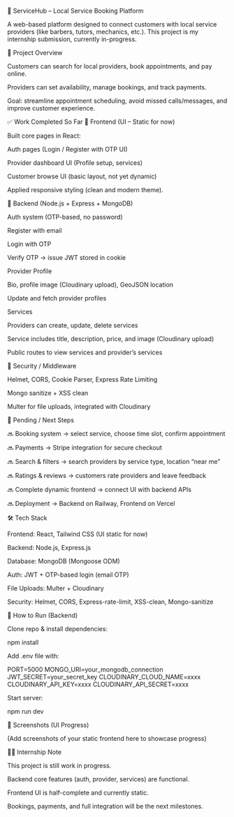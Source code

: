 🚀 ServiceHub – Local Service Booking Platform

A web-based platform designed to connect customers with local service providers (like barbers, tutors, mechanics, etc.).
This project is my internship submission, currently in-progress.

📌 Project Overview

Customers can search for local providers, book appointments, and pay online.

Providers can set availability, manage bookings, and track payments.

Goal: streamline appointment scheduling, avoid missed calls/messages, and improve customer experience.

✅ Work Completed So Far
🔹 Frontend (UI – Static for now)

Built core pages in React:

Auth pages (Login / Register with OTP UI)

Provider dashboard UI (Profile setup, services)

Customer browse UI (basic layout, not yet dynamic)

Applied responsive styling (clean and modern theme).

🔹 Backend (Node.js + Express + MongoDB)

Auth system (OTP-based, no password)

Register with email

Login with OTP

Verify OTP → issue JWT stored in cookie

Provider Profile

Bio, profile image (Cloudinary upload), GeoJSON location

Update and fetch provider profiles

Services

Providers can create, update, delete services

Service includes title, description, price, and image (Cloudinary upload)

Public routes to view services and provider’s services

🔹 Security / Middleware

Helmet, CORS, Cookie Parser, Express Rate Limiting

Mongo sanitize + XSS clean

Multer for file uploads, integrated with Cloudinary

🚧 Pending / Next Steps

🔜 Booking system → select service, choose time slot, confirm appointment

🔜 Payments → Stripe integration for secure checkout

🔜 Search & filters → search providers by service type, location “near me”

🔜 Ratings & reviews → customers rate providers and leave feedback

🔜 Complete dynamic frontend → connect UI with backend APIs

🔜 Deployment → Backend on Railway, Frontend on Vercel

🛠️ Tech Stack

Frontend: React, Tailwind CSS (UI static for now)

Backend: Node.js, Express.js

Database: MongoDB (Mongoose ODM)

Auth: JWT + OTP-based login (email OTP)

File Uploads: Multer + Cloudinary

Security: Helmet, CORS, Express-rate-limit, XSS-clean, Mongo-sanitize

🚀 How to Run (Backend)

Clone repo & install dependencies:

npm install


Add .env file with:

PORT=5000
MONGO_URI=your_mongodb_connection
JWT_SECRET=your_secret_key
CLOUDINARY_CLOUD_NAME=xxxx
CLOUDINARY_API_KEY=xxxx
CLOUDINARY_API_SECRET=xxxx


Start server:

npm run dev

📸 Screenshots (UI Progress)

(Add screenshots of your static frontend here to showcase progress)

👨‍💻 Internship Note

This project is still work in progress.

Backend core features (auth, provider, services) are functional.

Frontend UI is half-complete and currently static.

Bookings, payments, and full integration will be the next milestones.
